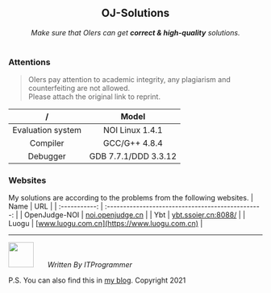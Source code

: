<h2 align="center">OJ-Solutions</h2>
<div align='center'><i>Make sure that OIers can get <b>correct & high-quality</b> solutions.</i></div>
<br>

### Attentions
>OIers pay attention to academic integrity, any plagiarism and counterfeiting are not allowed.  
>Please attach the original link to reprint.

|         /         |         Model       |
|:----------------: | :------------------:|
| Evaluation system |    NOI Linux 1.4.1  |
|      Compiler     |     GCC/G++ 4.8.4   |
|      Debugger     | GDB 7.7.1/DDD 3.3.12|

### Websites
My solutions are according to the problems from the following websites.
|     Name      |                      URL                           |
| :-----------: | :------------------------------------------------: |
| OpenJudge-NOI |    [noi.openjudge.cn](https://noi.openjudge.cn)    |
|     Ybt       | [ybt.ssoier.cn:8088/](https://ybt.ssoier.cn:8088/) |
|    Luogu      |    [www.luogu.com.cn](https://www.luogu.com.cn)    |

---

<img src="https://user-images.githubusercontent.com/42601869/126608086-f1153dda-c032-4fcb-9b7a-9db9d2ad7e9e.jpg" width="50" height="50" />   &nbsp;&nbsp;&nbsp;&nbsp;&nbsp; _Written By ITProgrammer_

P.S. You can also find this in [my blog](https://www.cnblogs.com/huishou1981). Copyright 2021
